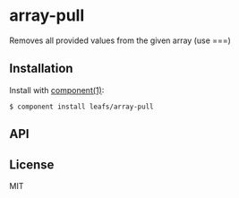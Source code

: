 
# array-pull

  Removes all provided values from the given array (use ===)

## Installation

  Install with [component(1)](http://component.io):

    $ component install leafs/array-pull

## API



## License

  MIT
